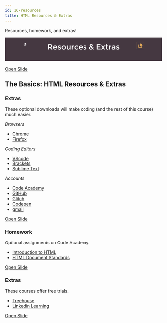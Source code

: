 ```yaml
---
id: 16-resources
title: HTML Resources & Extras
---
```


<!--############## Intro Section ##############-->

<section class="inner-section">

Resources, homework, and extras!

<img src="https://raw.githubusercontent.com/lennyroyroy/basics-image/master/Basics%20Screenshots/resources.png"/>

<a href="https://slides.com/lennyroyroy/deck#/21" target="_blank" class="button live-button">Open Slide</a>

</section>

<!--############## Title Section ##############-->

<section class="inner-section">

## The Basics: HTML Resources & Extras

</section>

<!--############## Extras Section ##############-->

<section class="inner-section">

### Extras

These optional downloads will make coding (and the rest of this course) much easier.

*Browsers*
* <a href="https://www.google.com/chrome/?brand=CHBD&gclid=CjwKCAjw7O_pBRA3EiwA_lmtfp9k5Duu9cjt2xoSrMSvd6YJRz-QW0bxImCZffJjAj7IcvHJQxJvqRoCcTIQAvD_BwE&gclsrc=aw.ds" target="_blank">Chrome</a>
* <a href="https://www.mozilla.org/en-US/firefox/new/" target="_blank">Firefox</a>

*Coding Editors*
* <a href="https://code.visualstudio.com/download" target="_blank">VScode</a>
* <a href="http://brackets.io/" target="_blank">Brackets</a>
* <a href="https://www.sublimetext.com/3" target="_blank">Sublime Text</a>


*Accounts*
* <a href="https://www.codecademy.com/register?redirect=%2F" target="_blank">Code Academy</a>
* <a href="https://github.com/join?source=header-home" target="_blank">GitHub</a>
* <a href="https://glitch.com/" target="_blank">Glitch</a>
* <a href="https://codepen.io/accounts/signup/user/free" target="_blank">Codepen</a>
* <a href="https://accounts.google.com/signup/v2/webcreateaccount?service=mail&continue=https%3A%2F%2Fmail.google.com%2Fmail%2F&ltmpl=default&gmb=exp&biz=false&flowName=GlifWebSignIn&flowEntry=SignUp" target="_blank">gmail</a>

<a href="https://slides.com/lennyroyroy/deck#/21" target="_blank" class="button live-button">Open Slide</a>

</section>

<!--############## Homework Section ##############-->

<section class="inner-section">

### Homework

Optional assignments on Code Academy.

* <a href="https://www.codecademy.com/courses/learn-html/lessons/intro-to-html/exercises/structure-html?action=resume_content_item" target="_blank">Introduction to HTML</a>
* <a href="https://www.codecademy.com/courses/learn-html/lessons/common-html-elements/exercises/prepare-html?action=resume_content_item" target="_blank">HTML Document Standards</a>

<a href="https://slides.com/lennyroyroy/deck#/22" target="_blank" class="button live-button">Open Slide</a>


</section>
    
<section class="inner-section">

<!--############## Extras Section ##############-->

### Extras

These courses offer free trials.

* <a href="https://teamtreehouse.com/subscribe/plans?trial=yes&utm_source=google&utm_medium=cpc&utm_campaign=%2A%2ALP+-+TM+-+Academic&cid=10222&gclid=CjwKCAjwnrjrBRAMEiwAXsCc44cBp3GK-6jLImRZgir9epLN1VncMpksQn-6Y6zC9y5UXSabKeQO4RoCZKkQAvD_BwE" target="_blank">Treehouse</a>
* <a href="https://www.linkedin.com/learning/subscription/products" target="_blank">Linkedin Learning</a>


<a href="https://slides.com/lennyroyroy/deck#/23" target="_blank" class="button live-button">Open Slide</a>


</section>
  